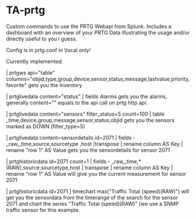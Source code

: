 # TA-prtg

Custom commands to use the PRTG Webapi from Splunk. Includes a dashboard with an overview of your PRTG Data illustrating the usage and/or directly useful to you i guess.

Config is in prtg.conf in \local only!

Currently implemented:

| prtgws api="table" columns="objid,type,group,device,sensor,status,message,lastvalue,priority,favorite" 
gets you the inventory

| prtglivedata content="status" | fields Alarms
gets you the alarms, generally content="" equals to the api call on prtg http api.

| prtglivedata content="sensors" filter_status=5 count=100 | table \_time,device,group,message,sensor,status,objid
gets you the sensors marked as DOWN (filter_type=5)

| prtglivedata content=sensordetails id=2071  | fields - \_raw,\_time,source,sourcetype ,host |transpose | rename column AS Key | rename "row 1" AS Value
gets you the sensordetails for sensor 2071

| prtghistoricdata id=2071 count=1 | fields - \_raw,\_time,*(RAW),source,sourcetype,host |  transpose | rename column AS Key | rename "row 1" AS Value
will give you the current measurement for sensor 2071

| prtghistoricdata id=2071  | timechart max("Traffic Total (speed)(RAW)")
will get you the sensordata from the timerange of the search for the sensor 2071 and chart the series "Traffic Total (speed)(RAW)" (we use a SNMP traffic sensor for this example.

